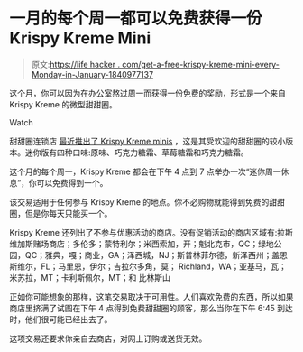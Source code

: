 # 一月的每个周一都可以免费获得一份 Krispy Kreme Mini

> 原文:[https://life hacker . com/get-a-free-krispy-kreme-mini-every-Monday-in-January-1840977137](https://lifehacker.com/get-a-free-krispy-kreme-mini-every-monday-in-january-1840977137)

这个月，你可以因为在办公室熬过周一而获得一份免费的奖励，形式是一个来自 Krispy Kreme 的微型甜甜圈。

Watch

甜甜圈连锁店 [最近推出了 Krispy Kreme minis](https://krispykreme.com/promos/minis) ，这是其受欢迎的甜甜圈的较小版本。迷你版有四种口味:原味、巧克力糖霜、草莓糖霜和巧克力糖霜。

这个月的每个周一，Krispy Kreme 都会在下午 4 点到 7 点举办一次“迷你周一休息”，你可以免费得到一个。

该交易适用于任何参与 Krispy Kreme 的地点。你不必购物就能得到免费的甜甜圈，但是你每天只能买一个。

Krispy Kreme 还列出了不参与优惠活动的商店。没有促销活动的商店区域有:拉斯维加斯赌场商店；多伦多；蒙特利尔；米西索加，开；魁北克市，QC；绿地公园，QC；雅典，嘎；商业，GA；泽西城，NJ；斯普林菲尔德，新泽西州；盖恩斯维尔，FL；马里恩，伊尔；吉拉尔多角，莫； Richland，WA；亚基马，瓦；米苏拉，MT；卡利斯佩尔，MT；和
比林斯山

正如你可能想象的那样，这笔交易取决于可用性。人们喜欢免费的东西，所以如果商店里挤满了试图在下午 4 点得到免费甜甜圈的顾客，那么当你在下午 6:45 到达时，他们很可能已经出去了。

这项交易还要求你亲自去商店，对网上订购或送货无效。